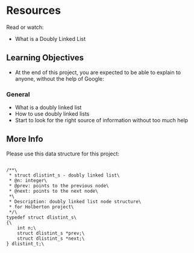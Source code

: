 # Resources
Read or watch:

- What is a Doubly Linked List

## Learning Objectives
- At the end of this project, you are expected to be able to explain to anyone, without the help of Google:

### General
- What is a doubly linked list
- How to use doubly linked lists
- Start to look for the right source of information without too much help

## More Info
Please use this data structure for this project:
<p>
<code>
/**\
 * struct dlistint_s - doubly linked list\
 * @n: integer\
 * @prev: points to the previous node\
 * @next: points to the next node\
 *\
 * Description: doubly linked list node structure\
 * for Holberton project\
 */\
typedef struct dlistint_s\
{\
    int n;\
    struct dlistint_s *prev;\
    struct dlistint_s *next;\
} dlistint_t;\
</code>
</p>